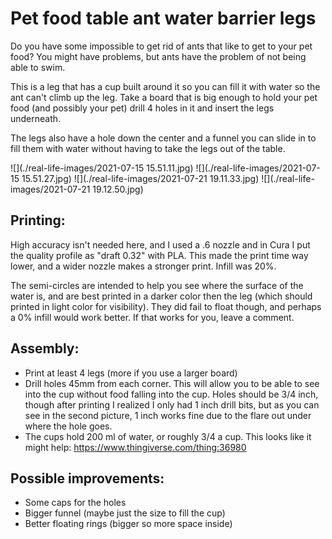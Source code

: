 # Pet food table ant water barrier legs


Do you have some impossible to get rid of ants that like to get to your pet food? You might have problems, but ants have the problem of not being able to swim. 

This is a leg that has a cup built around it so you can fill it with water so the ant can't climb up the leg. Take a board that is big enough to hold your pet food (and possibly your pet) drill 4 holes in it and insert the legs underneath. 

The legs also have a hole down the center and a funnel you can slide in to fill them with water without having to take the legs out of the table. 

![](./real-life-images/2021-07-15 15.51.11.jpg)
![](./real-life-images/2021-07-15 15.51.27.jpg)
![](./real-life-images/2021-07-21 19.11.33.jpg)
![](./real-life-images/2021-07-21 19.12.50.jpg)
## Printing:

High accuracy isn't needed here, and I used a .6 nozzle and in Cura I put the quality profile as "draft 0.32" with PLA. This made the print time way lower, and a wider nozzle makes a stronger print. Infill was 20%.

The semi-circles are intended to help you see where the surface of the water is, and are best printed in a darker color then the leg (which should printed in light color for visibility). They did fail to float though, and perhaps a 0% infill would work better. If that works for you, leave a comment. 

## Assembly: 

* Print at least 4 legs (more if you use a larger board)
* Drill holes 45mm from each corner. This will allow you to be able to see into the cup without food falling into the cup. Holes should be 3/4 inch, though after printing I realized I only had 1 inch drill bits, but as you can see in the second picture, 1 inch works fine due to the flare out under where the hole goes. 
* The cups hold 200 ml of water, or roughly 3/4 a cup. This looks like it might help:
https://www.thingiverse.com/thing:36980

## Possible improvements:

* Some caps for the holes
* Bigger funnel (maybe just the size to fill the cup)
* Better floating rings (bigger so more space inside)


